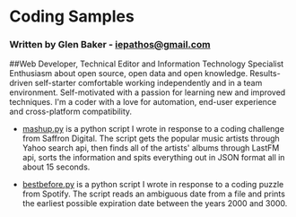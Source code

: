 # Coding Samples

### Written by Glen Baker - iepathos@gmail.com

##Web Developer, Technical Editor and Information Technology Specialist
Enthusiasm about open source, open data and open knowledge.  Results-driven self-starter comfortable working independently and in a team environment.  Self-motivated with a passion for learning new and improved techniques.  I'm a coder with a love for automation, end-user experience and cross-platform compatibility.

+ [mashup.py](https://github.com/iepathos/codingsamples/blob/master/mashup.py) is a python script I wrote in response to a coding challenge from Saffron Digital.  The script gets the popular music artists through Yahoo search api, then finds all of the artists' albums through LastFM api, sorts the information and spits everything out in JSON format all in about 15 seconds.

+ [bestbefore.py](https://github.com/iepathos/codingsamples/blob/master/bestbefore.py) is a python script I wrote in response to a coding puzzle from Spotify.  The script reads an ambiguous date from a file and prints the earliest possible expiration date between the years 2000 and 3000.
